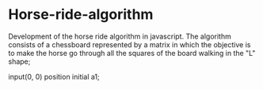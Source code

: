 # Horse-ride-algorithm
Development of the horse ride algorithm in javascript.  The algorithm consists of a chessboard represented by a matrix in which the objective is to make the horse go through all the squares of the board walking in the "L" shape;


input(0, 0) position initial a1; 


